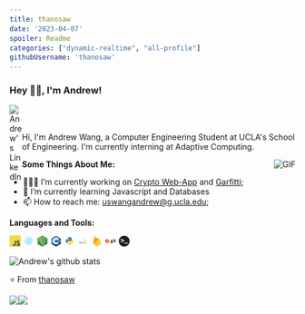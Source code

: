 ```yaml
---
title: thanosaw
date: '2023-04-07'
spoiler: Readme
categories: ["dynamic-realtime", "all-profile"]
githubUsername: 'thanosaw'
---
```


### Hey 👋🏽, I'm Andrew!

<a href="[https://www.linkedin.com/in/abhisheknaiidu/](https://www.linkedin.com/in/andrew-wang-b5753b177/)">
  <img align="left" alt="Andrew's LinkedIn" width="22px" src="https://cdn.jsdelivr.net/npm/simple-icons@v3/icons/linkedin.svg" />
</a>

<br />
<br />

Hi, I'm Andrew Wang, a Computer Engineering Student at UCLA's School of Engineering. I'm currently interning at Adaptive Computing.

  <img align="right" alt="GIF" src="https://media.giphy.com/media/zOvBKUUEERdNm/giphy.gif" />
  
**Some Things About Me:**

- 👨🏽‍💻 I’m currently working on [Crypto Web-App](https://github.com/abhisheknaiidu/A-POP) and [Garfitti](https://github.com/thanosaw/garffiti);
- 🌱 I’m currently learning Javascript and Databases
- 📫 How to reach me: uswangandrew@g.ucla.edu;

**Languages and Tools:**  

<code><img height="20" src="https://raw.githubusercontent.com/github/explore/80688e429a7d4ef2fca1e82350fe8e3517d3494d/topics/javascript/javascript.png"></code>
<code><img height="20" src="https://raw.githubusercontent.com/github/explore/80688e429a7d4ef2fca1e82350fe8e3517d3494d/topics/react/react.png"></code>
<code><img height="20" src="https://raw.githubusercontent.com/github/explore/80688e429a7d4ef2fca1e82350fe8e3517d3494d/topics/nodejs/nodejs.png"></code>
<code><img height="20" src="https://raw.githubusercontent.com/github/explore/80688e429a7d4ef2fca1e82350fe8e3517d3494d/topics/cpp/cpp.png"></code>
<code><img height="20" src="https://raw.githubusercontent.com/github/explore/80688e429a7d4ef2fca1e82350fe8e3517d3494d/topics/python/python.png"></code>
<code><img height="20" src="https://raw.githubusercontent.com/github/explore/80688e429a7d4ef2fca1e82350fe8e3517d3494d/topics/mysql/mysql.png"></code>
<code><img height="20" src="https://raw.githubusercontent.com/github/explore/80688e429a7d4ef2fca1e82350fe8e3517d3494d/topics/firebase/firebase.png"></code>
<code><img height="20" src="https://raw.githubusercontent.com/github/explore/80688e429a7d4ef2fca1e82350fe8e3517d3494d/topics/git/git.png"></code>
<code><img height="20" src="https://raw.githubusercontent.com/github/explore/80688e429a7d4ef2fca1e82350fe8e3517d3494d/topics/terminal/terminal.png"></code>



![Andrew's github stats](https://github-readme-stats.vercel.app/api?username=thanosaw&show_icons=true&hide_border=true)

⭐️ From [thanosaw](https://github.com/thanosaw)


<a href="https://github.com/thanosaw/garffiti">
  <img align="left" src="https://github-readme-stats.vercel.app/api/pin/?username=thanosaw&repo=garffiti" />
</a>

<a href="https://github.com/thanosaw/CryptocurrencyTracker">
  <img align="left" src="https://github-readme-stats.vercel.app/api/pin/?username=thanosaw&repo=CryptocurrencyTracker" />
</a>


